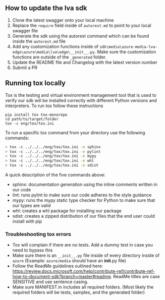 ## How to update the lva sdk

1. Clone the latest swagger onto your local machine
2. Replace the `require` field inside of `autorest.md` to point to your local swagger file
3. Generate the sdk using the autorest command which can be found inside the `autorest.md` file
4. Add any customization functions inside of `sdk\media\azure-media-lva-edge\azure\media\lva\edge\__init__.py`. Make sure the customization functions are outside of the `_generated` folder.
5. Update the README file and Changelog with the latest version number
6. Submit a PR

## Running tox locally

Tox is the testing and virtual environment management tool that is used to verify our sdk will be installed correctly with different Python versions and interpreters. To run tox follow these instructions

```
pip install tox tox-monorepo
cd path/to/target/folder
tox -c eng/tox/tox.ini
```
To run a specific tox command from your directory use the following commands:
```bash
> tox -c ../../../eng/tox/tox.ini -e sphinx
> tox -c ../../../eng/tox/tox.ini -e pylint
> tox -c ../../../eng/tox/tox.ini -e mypy
> tox -c ../../../eng/tox/tox.ini -e whl
> tox -c ../../../eng/tox/tox.ini -e sdist
```
A quick description of the five commands above:
* sphinx: documentation generation using the inline comments written in our code
* lint: runs pylint to make sure our code adheres to the style guidance
* mypy: runs the mypy static type checker for Python to make sure that our types are valid
* whl: creates a whl package for installing our package
* sdist: creates a zipped distribution of our files that the end user could install with pip


### Troubleshooting tox errors

- Tox will complain if there are no tests. Add a dummy test in case you need to bypass this
- Make sure there is an `__init__.py` file inside of every directory inside of `azure` (Example: `azure/media` should have an __init__.py file)
- Follow the ReadMe guidelines outlined here: https://review.docs.microsoft.com/help/contribute-ref/contribute-ref-how-to-document-sdk?branch=master#readme. ReadMe titles are case SENSITIVE and use sentence casing.
- Make sure MANIFEST.in includes all required folders. (Most likely the required folders will be tests, samples, and the generated folder) 
